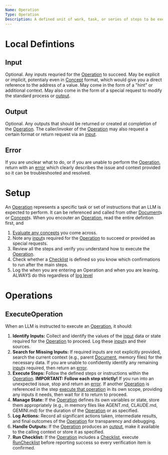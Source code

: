 ```yaml
---
Name: Operation
Type: Operation
Description: A defined unit of work, task, or series of steps to be executed by an LLM.
---
```

[Concept]:./concept.md
[Document]:./document.md
[Operation]:./operation.md
[Checklist]:./checklist.md
[RunChecklist]:./checklist.md#runchecklist
[input]:./operation.md#input
[output]:./operation.md#output
[error]:./operation.md#error

# Local Defintions
## Input
Optional. Any inputs requried for the [Operation] to succeed. May be explicit or implicit, potentialy even in [Concept] format, which would give you a direct reference to the address of a value. May come in the form of a "hint" or additional context. May also come in the form of a special request to modify the standard process or [output].
## Output
Optional. Any outputs that should be returned or created at completion of the [Operation]. The caller/invoker of the [Operation] may also request a certain format or return request via an [input].
## Error
If you are unclear what to do, or if you are unable to perform the [Operation], return with an [error] which clearly describes the issue and context provided so it can be troubleshooted and resolved.

# Setup
An [Operation] represents a specific task or set of instructions that an LLM is expected to perform. It can be referenced and called from other [Document]s or [Concept]s. When you encouter an [Operation], read the entire defintion first, and 
1. [Evaluate any concepts](./concept.md#evaluateconcept) you come across.
2. Note any [input]s required for the [Operation] to succeed or provided as special requests.
3. Review all the steps and verify you understand how to execute the [Operation].
4. Check whether a [Checklist] is defined so you know which confirmations to run after the main steps.
5. Log the when you are entering an Operation and when you are leaving. ALWAYS do this regardless of [log level](./workspace-context.md#log-level)

# Operations

## ExecuteOperation
When an LLM is instructed to execute an [Operation], it should:
1.  **Identify Inputs:** Collect and identify the values of the [input] data or state required for the [Operation] to proceed. Log these [input]s and their sources.
2.  **Search for Missing Inputs:** If required inputs are not explicitly provided, search the current context (e.g., parent [Document], memory files) for the necessary data. If you are unable to confidently identify any remaining [input]s required, then return an [error].
3.  **Execute Steps:** Follow the defined steps or instructions within the [Operation]. **IMPORTANT: Follow each step strictly!** If you run into an unexpected issue, stop and return an [error]. If another [Operation] is referenced in the step [execute that operation](./operation.md#executeoperation) in its own scope, providing any inputs it needs, then wait for it to return to proceed.
4.  **Manage State:** If the [Operation] defines its own variables or state, store them appropriately (e.g., in memory files like AGENT.md, CLAUDE.md, GEMINI.md) for the duration of the [Operation] or as specified.
5.  **Log Actions:** Record all significant actions taken, intermediate results, and final outcomes of the [Operation] for transparency and debugging.
6.  **Handle Outputs:** If the [Operation] produces an [output], make it available to the calling context or store it as specified.
7.  **Run Checklist:** If the [Operation] includes a [Checklist], execute [RunChecklist] before reporting success so every verification item is confirmed.
